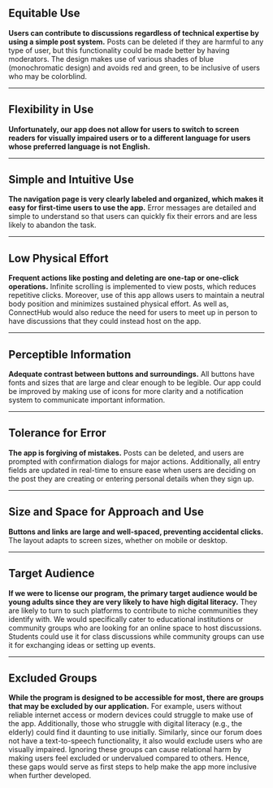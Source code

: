 ## Equitable Use

**Users can contribute to discussions regardless of technical expertise by using a simple post system.** Posts can be deleted if they are harmful to any type of user, but this functionality could be made better by having moderators. The design makes use of various shades of blue (monochromatic design) and avoids red and green, to be inclusive of users who may be colorblind.

---

## Flexibility in Use

**Unfortunately, our app does not allow for users to switch to screen readers for visually impaired users or to a different language for users whose preferred language is not English.**

---

## Simple and Intuitive Use

**The navigation page is very clearly labeled and organized, which makes it easy for first-time users to use the app.** Error messages are detailed and simple to understand so that users can quickly fix their errors and are less likely to abandon the task.

---

## Low Physical Effort

**Frequent actions like posting and deleting are one-tap or one-click operations.** Infinite scrolling is implemented to view posts, which reduces repetitive clicks. Moreover, use of this app allows users to maintain a neutral body position and minimizes sustained physical effort. 
As well as, ConnectHub would also reduce the need for users to meet up in person to have discussions that they could instead host on the app.

---

## Perceptible Information

**Adequate contrast between buttons and surroundings.** All buttons have fonts and sizes that are large and clear enough to be legible. Our app could be improved by making use of icons for more clarity and a notification system to communicate important information.

---

## Tolerance for Error

**The app is forgiving of mistakes.** Posts can be deleted, and users are prompted with confirmation dialogs for major actions. Additionally, all entry fields are updated in real-time to ensure ease when users are deciding on the post they are creating or entering personal details when they sign up.

---

## Size and Space for Approach and Use

**Buttons and links are large and well-spaced, preventing accidental clicks.** The layout adapts to screen sizes, whether on mobile or desktop.

---

## Target Audience

**If we were to license our program, the primary target audience would be young adults since they are very likely to have high digital literacy.** They are likely to turn to such platforms to contribute to niche communities they identify with. 
We would specifically cater to educational institutions or community groups who are looking for an online space to host discussions.
Students could use it for class discussions while community groups can use it for exchanging ideas or setting up events.

---

## Excluded Groups

**While the program is designed to be accessible for most, there are groups that may be excluded by our application.** For example, users without reliable internet access or modern devices could struggle to make use of the app. Additionally, those who struggle with digital literacy (e.g., the elderly) could find it daunting to use initially. Similarly, since our forum does not have a text-to-speech functionality, it also would exclude users who are visually impaired. Ignoring these groups can cause relational harm by making users feel excluded or undervalued compared to others. Hence, these gaps would serve as first steps to help make the app more inclusive when further developed.
